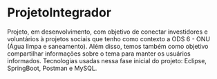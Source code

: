 # ProjetoIntegrador
Projeto, em desenvolvimento, com objetivo de conectar investidores e voluntários à projetos sociais que tenho como contexto a ODS 6 - ONU (Água limpa e saneamento). Além disso, temos também como objetivo compartilhar informações sobre o tema para manter os usuários informados.
Tecnologias usadas nessa fase inicial do projeto: Eclipse, SpringBoot, Postman e MySQL.
